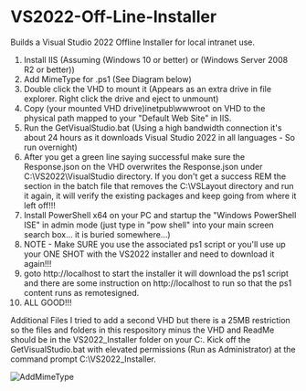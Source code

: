 # VS2022-Off-Line-Installer
Builds a Visual Studio 2022 Offline Installer for local intranet use.

1. Install IIS (Assuming (Windows 10 or better) or (Windows Server 2008 R2 or better))
2. Add MimeType for .ps1 (See Diagram below)
3. Double click the VHD to mount it (Appears as an extra drive in file explorer. Right click the drive and eject to unmount)
4. Copy (your mounted VHD drive)inetpub\wwwroot on VHD to the physical path mapped to your "Default Web Site" in IIS.
5. Run the GetVisualStudio.bat (Using a high bandwidth connection it's about 24 hours as it downloads Visual Studio 2022 in all languages - So run overnight)
6. After you get a green line saying successful make sure the Response.json on the VHD overwrites the Response.json under C:\VS2022\VisualStudio directory. If you don't get a success REM the section in the batch file that removes the C:\VSLayout directory and run it again, it will verify the existing packages and keep going from where it left off!!!
7. Install PowerShell x64 on your PC and startup the "Windows PowerShell ISE" in admin mode (just type in "pow shell" into your main screen search box... it is buried somewhere...)
8. NOTE - Make SURE you use the associated ps1 script or you'll use up your ONE SHOT with the VS2022 installer and need to download it again!!!
9. goto http://localhost to start the installer it will download the ps1 script and there are some instruction on http://localhost to run so that the ps1 content runs as remotesigned.
10. ALL GOOD!!!

Additional Files
I tried to add a second VHD but there is a 25MB restriction so the files and folders in this respository minus the VHD and ReadMe should be in the VS2022_Installer folder on your C:\. Kick off the GetVisualStudio.bat with elevated permissions (Run as Administrator) at the command prompt C:\VS2022_Installer.



![AddMimeType](https://github.com/user-attachments/assets/7bb9ceaf-ad02-4ce9-b760-6e59ac7b5be3)

